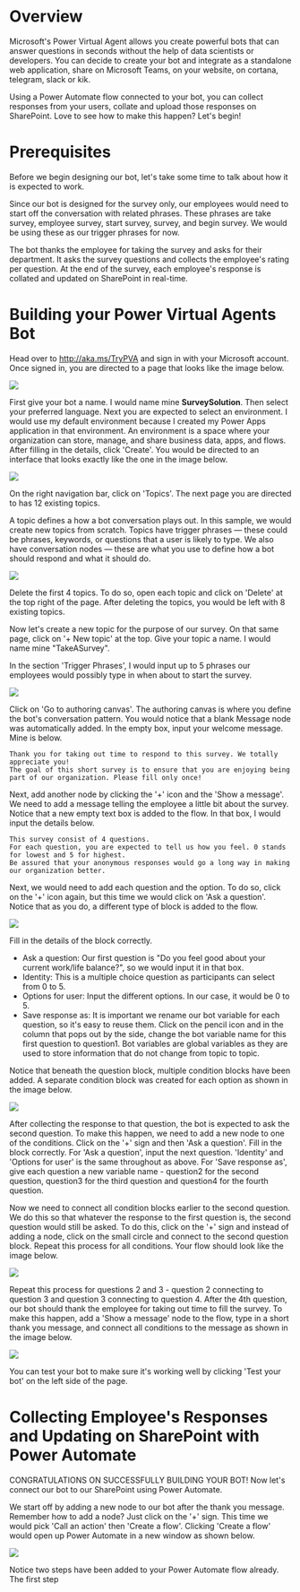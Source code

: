 # Overview
Microsoft's Power Virtual Agent allows you create powerful bots that can answer questions in seconds without the help of data scientists or developers. You can decide to create your bot and integrate as a standalone web application, share on Microsoft Teams, on your website, on cortana, telegram, slack or kik.

Using a Power Automate flow connected to your bot, you can collect responses from your users, collate and upload those responses on SharePoint. Love to see how to make this happen? Let's begin!

# Prerequisites
Before we begin designing our bot, let's take some time to talk about how it is expected to work. 

Since our bot is designed for the survey only, our employees would need to start off the conversation with related phrases. These phrases are take survey, employee survey, start survey, survey, and begin survey. We would be using these as our trigger phrases for now.

The bot thanks the employee for taking the survey and asks for their department. It asks the survey questions and collects the employee's rating per question. At the end of the survey, each employee's response is collated and updated on SharePoint in real-time.

# Building your Power Virtual Agents Bot
Head over to http://aka.ms/TryPVA and sign in with your Microsoft account. Once signed in, you are directed to a page that looks like the image below.

![](/Images/powervirtualagents-1.PNG)

First give your bot a name. I would name mine **SurveySolution**. Then select your preferred language. Next you are expected to select an environment. I would use my default environment because I created my Power Apps application in that environment. An environment is a space where your organization can store, manage, and share business data, apps, and flows. After filling in the details, click 'Create'. You would be directed to an interface that looks exactly like the one in the image below.

![](/Images/powervirtualagents-2.PNG)

On the right navigation bar, click on 'Topics'. The next page you are directed to has 12 existing topics. 

A topic defines a how a bot conversation plays out. In this sample, we would create new topics from scratch. Topics have trigger phrases — these could be phrases, keywords, or questions that a user is likely to type. We also have conversation nodes — these are what you use to define how a bot should respond and what it should do.

![](/Images/powervirtualagents-3.PNG)

Delete the first 4 topics. To do so, open each topic and click on 'Delete' at the top right of the page. After deleting the topics, you would be left with 8 existing topics.

Now let's create a new topic for the purpose of our survey. On that same page, click on '+ New topic' at the top. Give your topic a name. I would name mine "TakeASurvey". 

In the section 'Trigger Phrases', I would input up to 5 phrases our employees would possibly type in when about to start the survey.

![](/Images/powervirtualagents-4.PNG)

Click on 'Go to authoring canvas'. The authoring canvas is where you define the bot's conversation pattern. You would notice that a blank Message node was automatically added. In the empty box, input your welcome message. Mine is below.
``` Text
Thank you for taking out time to respond to this survey. We totally appreciate you!
The goal of this short survey is to ensure that you are enjoying being part of our organization. Please fill only once!
```

Next, add another node by clicking the '+' icon and the 'Show a message'. We need to add a message telling the employee a little bit about the survey. Notice that a new empty text box is added to the flow. In that box, I would input the details below.
``` Text
This survey consist of 4 questions.
For each question, you are expected to tell us how you feel. 0 stands for lowest and 5 for highest.
Be assured that your anonymous responses would go a long way in making our organization better.
```

Next, we would need to add each question and the option. To do so, click on the '+' icon again, but this time we would click on 'Ask a question'. Notice that as you do, a different type of block is added to the flow.

![](/Images/powervirtualagents-5.PNG)

Fill in the details of the block correctly.
* Ask a question: Our first question is "Do you feel good about your current work/life balance?", so we would input it in that box.
* Identity: This is a multiple choice question as participants can select from 0 to 5.
* Options for user: Input the different options. In our case, it would be 0 to 5.
* Save response as: It is important we rename our bot variable for each question, so it's easy to reuse them. Click on the pencil icon and in the column that pops out by the side, change the bot variable name for this first question to question1. Bot variables are global variables as they are used to store information that do not change from topic to topic.

Notice that beneath the question block, multiple condition blocks have been added. A separate condition block was created for each option as shown in the image below.

![](/Images/powervirtualagents-6.PNG)

After collecting the response to that question, the bot is expected to ask the second question. To make this happen, we need to add a new node to one of the conditions. Click on the '+' sign and then 'Ask a question'. Fill in the block correctly. For 'Ask a question', input the next question. 'Identity' and 'Options for user' is the same throughout as above. For 'Save response as', give each question a new variable name - question2 for the second question, question3 for the third question and question4 for the fourth question.

Now we need to connect all condition blocks earlier to the second question. We do this so that whatever the response to the first question is, the second question would still be asked. To do this, click on the '+' sign and instead of adding a node, click on the small circle and connect to the second question block. Repeat this process for all conditions. Your flow should look like the image below.

![](/Images/powervirtualagents-7.PNG)

Repeat this process for questions 2 and 3 - question 2 connecting to question 3 and question 3 connecting to question 4. After the 4th question, our bot should thank the employee for taking out time to fill the survey. To make this happen, add a 'Show a message' node to the flow, type in a short thank you message, and connect all conditions to the message as shown in the image below.

![](/Images/powervirtualagents-8.PNG)

You can test your bot to make sure it's working well by clicking 'Test your bot' on the left side of the page.

# Collecting Employee's Responses and Updating on SharePoint with Power Automate
CONGRATULATIONS ON SUCCESSFULLY BUILDING YOUR BOT! Now let's connect our bot to our SharePoint using Power Automate.

We start off by adding a new node to our bot after the thank you message. Remember how to add a node? Just click on the '+' sign. This time we would pick 'Call an action' then 'Create a flow'. Clicking 'Create a flow' would open up Power Automate in a new window as shown below.

![](/Images/powerautomate-1.PNG)

Notice two steps have been added to your Power Automate flow already. The first step 

